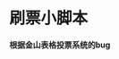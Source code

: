 <!--
 * @Author: annan shao 43042815+annanShao@users.noreply.github.com
 * @Date: 2022-05-19 11:18:05
 * @LastEditors: annan shao 43042815+annanShao@users.noreply.github.com
 * @LastEditTime: 2022-05-19 11:18:41
 * @FilePath: \te\README.md
 * @Description: 这是默认设置,请设置`customMade`, 打开koroFileHeader查看配置 进行设置: https://github.com/OBKoro1/koro1FileHeader/wiki/%E9%85%8D%E7%BD%AE
-->
# 刷票小脚本

**根据金山表格投票系统的bug**